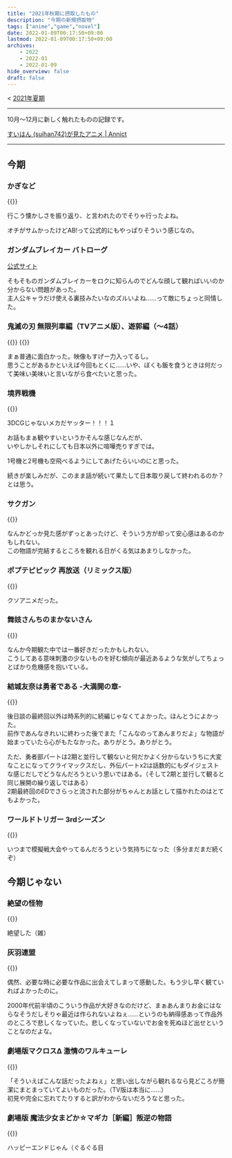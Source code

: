 ```yaml
---
title: "2021年秋期に摂取したもの"
description: "今期の新規摂取物"
tags: ["anime","game","novel"]
date: 2022-01-09T00:17:50+09:00
lastmod: 2022-01-09T00:17:50+09:00
archives:
    - 2022
    - 2022-01
    - 2022-01-09
hide_overview: false
draft: false
---
```


<!-- 前文 -->

< [2021年夏期](/posts/2021/09_30_00_nutrition/)

---

10月～12月に新しく触れたものの記録です。

[すいはん (suihan742)が見たアニメ | Annict](https://annict.jp/@suihan742/watched)

---

<!-- 本文 -->

## 今期

### かぎなど

{{<amazon B09J8FW5JG>}}

行こう懐かしさを振り返り、と言われたのでそりゃ行ったよね。

オチがサムかったけどAB!って公式的にもやっぱりそういう感じなの。

### ガンダムブレイカー バトローグ

[公式サイト](http://g-bb.net/)

そもそものガンダムブレイカーをロクに知らんのでどんな顔して観ればいいのか分からない問題があった。  
主人公キャラだけ使える裏技みたいなのズルいよね……って敵にちょっと同情した。

### 鬼滅の刃 無限列車編（TVアニメ版）、遊郭編（～4話）

{{<amazon B09HYSJ9TM>}}
{{<amazon B09KHGJP88>}}

まぁ普通に面白かった。映像もすげー力入ってるし。  
思うことがあるかといえば今回もとくに……いや、ぼくも飯を食うときは何だって美味い美味いと言いながら食べたいと思った。

### 境界戦機

{{<amazon B09J8WKFW2>}}

3DCGじゃないメカだヤッター！！！１

お話もまぁ観やすいというかそんな感じなんだが、  
いやしかしそれにしても日本以外に喧嘩売りすぎでは。

1号機と2号機も空飛べるようにしてあげたらいいのにと思った。

続きが楽しみだが、このまま話が続いて果たして日本取り戻して終われるのか？とは思う。

### サクガン

{{<amazon B09HRKG9C8>}}

なんかどっか見た感がずっとあったけど、そういう方が却って安心感はあるのかもしれない。  
この物語が完結するところを観れる日がくる気はあまりしなかった。

### ポプテピピック 再放送（リミックス版）

{{<amazon B09HX879KN>}}

クソアニメだった。

### 舞妓さんちのまかないさん

{{<amazon B09KMN2BR4>}}

なんか今期観た中では一番好きだったかもしれない。  
こうしてある意味刺激の少ないものを好む傾向が最近あるような気がしてちょっとばかり危機感を抱いている。

### 結城友奈は勇者である -大満開の章-

{{<amazon B09HDJ5PJH>}}

後日談の最終回以外は時系列的に続編じゃなくてよかった。ほんとうによかった。  
前作であんなきれいに終わった後でまた「こんなのってあんまりだよ」な物語が始まっていたら心がもたなかった。ありがとう。ありがとう。

ただ、勇者部パートは2期と並行して観ないと何だかよく分からないうちに大変なことになってクライマックスだし、外伝パートx2は話数的にもダイジェストな感じだしでどうなんだろうという思いではある。（そして2期と並行して観ると同じ展開の繰り返しではある）  
2期最終回のEDでさらっと流された部分がちゃんとお話として描かれたのはとてもよかった。

### ワールドトリガー 3rdシーズン

{{<amazon B09J1XT544>}}

いつまで模擬戦大会やってるんだろうという気持ちになった（多分まだまだ続くぞ）

## 今期じゃない

### 絶望の怪物

{{<amazon B09JNPGKRJ>}}

絶望した（雑）

### 灰羽連盟

{{<amazon B085XVDK9M>}}

偶然、必要な時に必要な作品に出会えてしまって感動した。もう少し早く観ていればよかったのに。

2000年代前半頃のこういう作品が大好きなのだけど、まぁあんまりお金にはならなそうだしそりゃ最近は作られないよねぇ……というのも納得感あって作品外のところで悲しくなっていた。悲しくなっていないでお金を死ぬほど出せということなのだよな。

### 劇場版マクロスΔ 激情のワルキューレ

{{<amazon B09FJ71PFR>}}

「そういえばこんな話だったよねぇ」と思い出しながら観れるなら見どころが簡潔にまとまっていてよいものだった。（TV版は本当に……）  
初見や完全に忘れてたりすると訳がわからないだろうなと思った。

### 劇場版 魔法少女まどか☆マギカ［新編］叛逆の物語

{{<amazon B082YJBBS8>}}

ハッピーエンドじゃん（ぐるぐる目
